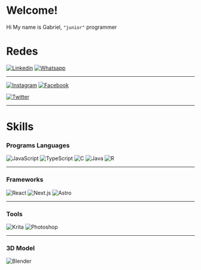 # Welcome!
Hi My name is Gabriel, `"junior"` programmer

# Redes

[![Linkedin](https://img.shields.io/badge/Linkedin-9146FF?style=for-the-badge&logo=linkedin&logoColor=white)](https://www.linkedin.com/in/hugo-gabriel-frosoni-53566129b/)
[![Whatsapp](https://img.shields.io/badge/Whatsapp-%2325D366?style=for-the-badge&logo=Whatsapp&logoColor=white)](https://wa.me/5493813637400)
 
 ---
 
[![Instagram](https://img.shields.io/badge/-instagram-%23E4405F?style=for-the-badge&logo=instagram&logoColor=white
)](https://www.instagram.com/hugo_gabriel_frosoni/) 
[![Facebook](https://img.shields.io/badge/-Facebook-%230866FF?style=for-the-badge&logo=Facebook&logoColor=white
)](https://www.facebook.com/profile.php?id=61558336231979&locale=es_LA)

[![Twitter](https://img.shields.io/badge/Twitter-%23000000?style=for-the-badge&logo=x&logoColor=white)](https://x.com/Gabyfroso)

---

# Skills

### Programs Languages

![JavaScript](https://img.shields.io/badge/JavaScript-F7DF1E?style=flat&logo=javascript&logoColor=black)
![TypeScript](https://img.shields.io/badge/TypeScript-3178C6?style=flat&logo=typescript&logoColor=white)
![C](https://img.shields.io/badge/C-00599C?style=flat&logo=c&logoColor=white)
![Java](https://img.shields.io/badge/Java-007396?style=flat&logo=java&logoColor=white)
![R](https://img.shields.io/badge/R-276DC3?style=flat&logo=r&logoColor=white)

---

### Frameworks

![React](https://img.shields.io/badge/React-61DAFB?style=flat&logo=react&logoColor=black)
![Next.js](https://img.shields.io/badge/Next.js-000000?style=flat&logo=next.js&logoColor=white)
![Astro](https://img.shields.io/badge/Astro-FF5D01?style=flat&logo=astro&logoColor=white)

---

### Tools

![Krita](https://img.shields.io/badge/Krita-3F9B8A?style=flat&logo=krita&logoColor=white)
![Photoshop](https://img.shields.io/badge/Photoshop-31A8FF?style=flat&logo=adobe-photoshop&logoColor=white)

---

### 3D Model
![Blender](https://img.shields.io/badge/Blender-F5792A?style=flat&logo=blender&logoColor=white)
